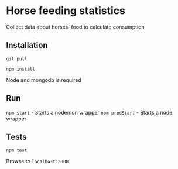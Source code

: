 # Horse feeding statistics
Collect data about horses' food to calculate consumption

## Installation
`git pull`

`npm install`

Node and mongodb is required

## Run
`npm start` - Starts a nodemon wrapper
`npm prodStart` - Starts a node wrapper

## Tests
`npm test`

Browse to `localhost:3000`
